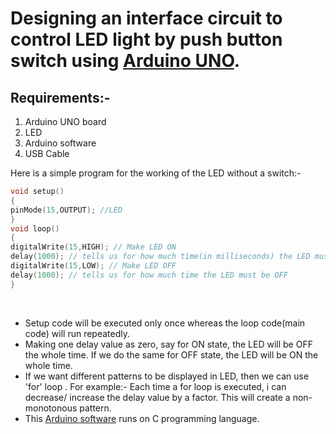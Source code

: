 # Designing an interface circuit to control LED light by push button switch using <ins>Arduino UNO</ins>.
## Requirements:- 
1) Arduino UNO board
2) LED
3) Arduino software
4) USB Cable

Here is a simple program for the working of the LED without a switch:- 
```C
void setup()
{
pinMode(15,OUTPUT); //LED
}
void loop()
{
digitalWrite(15,HIGH); // Make LED ON
delay(1000); // tells us for how much time(in milliseconds) the LED must be ON
digitalWrite(15,LOW); // Make LED OFF
delay(1000); // tells us for how much time the LED must be OFF
}
```
</br>

- Setup code will be executed only once whereas the loop code(main code) will run repeatedly.
- Making one delay value as zero, say for ON state, the LED will be OFF the whole time. If we do the same for OFF state, the LED will be ON the whole time.
- If we want different patterns to be displayed in LED, then we can use 'for' loop . For example:- Each time a for loop is executed, i can decrease/ increase the delay value by a factor. This will create a non-monotonous pattern.
- This <ins>Arduino software</ins> runs on C programming language. 

